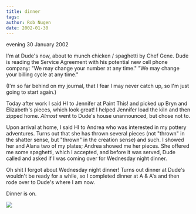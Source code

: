 ```yaml
---
title: dinner
tags: 
author: Rob Nugen
date: 2002-01-30
---
```


<p class=date>evening 30 January 2002</p>

<p>I'm at Dude's now, about to munch chicken /
spaghetti by Chef Gene.  Dude is reading the Service
Agreement with his potential new cell phone company:
"We may change your number at any time."  "We may
change your billing cycle at any time."</p>

<p>(I'm so far behind on my journal, that I fear I may
never catch up, so I'm just going to start again.)</p>

<p>Today after work I said HI to Jennifer at Paint
This! and picked up Bryn and Elizabeth's pieces, which
look great!  I helped Jennifer load the kiln and then
zipped home.  <em>Almost</em> went to Dude's house
unannounced, but chose not to.</p>

<p>Upon arrival at home, I said HI to Andrea who was
interested in my pottery adventures.  Turns out that
she has thrown several pieces (not "thrown" in the
shatter sense, but "thrown" in the creation sense) and
such.  I showed her and Alana two of my plates; Andrea
showed me her pieces.  She offered me some spaghetti,
which I accepted, and before it was served, Dude
called and asked if I was coming over for Wednesday
night dinner.</p>

<p>Oh shit I forgot about Wednesday night dinner! 
Turns out dinner at Dude's wouldn't be ready for a
while, so I completed dinner at A & A's and then rode
over to Dude's where I am now.</p>

<p>Dinner is on.</p>

<p><img src="/images/rob/wL-ROB.gif"/></p>
